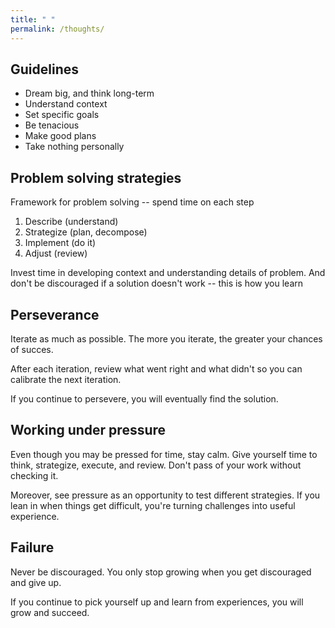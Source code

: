 ```yaml
---
title: " "
permalink: /thoughts/
---
```


## Guidelines

- Dream big, and think long-term
- Understand context
- Set specific goals 
- Be tenacious
- Make good plans
- Take nothing personally

## Problem solving strategies

Framework for problem solving -- spend time on each step

1. Describe (understand)
2. Strategize (plan, decompose)
3. Implement (do it)
4. Adjust (review)

Invest time in developing context and understanding details of problem. And don't be discouraged if a solution doesn't work -- this is how you learn

## Perseverance

Iterate as much as possible. The more you iterate, the greater your chances of succes. 

After each iteration, review what went right and what didn't so you can calibrate the next iteration.

If you continue to persevere, you will eventually find the solution.

## Working under pressure

Even though you may be pressed for time, stay calm. Give yourself time to think, strategize, execute, and review. Don't pass of your work without checking it.

Moreover, see pressure as an opportunity to test different strategies. If you lean in when things get difficult, you're turning challenges into useful experience.

## Failure

Never be discouraged. You only stop growing when you get discouraged and give up. 

If you continue to pick yourself up and learn from experiences, you will grow and succeed.

